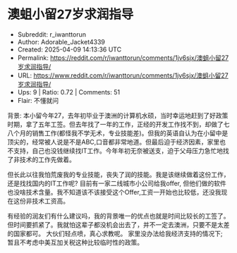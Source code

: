 # 澳蛆小留27岁求润指导

- Subreddit: r_iwanttorun
- Author: Adorable_Jacket4339
- Created: 2025-04-09 14:13:36 UTC
- Permalink: https://reddit.com/r/iwanttorun/comments/1jv6sjx/澳蛆小留27岁求润指导/
- URL: https://www.reddit.com/r/iwanttorun/comments/1jv6sjx/澳蛆小留27岁求润指导/
- Ups: 9 | Ratio: 0.72 | Comments: 51
- Flair: 不懂就问


背景:
本小留今年27，去年初毕业于澳洲的计算机水硕，当时幸运地赶到了好政策时期，拿了五年工签。但去年找了一年的工作，正经的开发工作找不到，却做了七八个月的销售工作(都怪我不学无术，专业技能差)。但我的英语自认为在小留中是顶尖的，经常被人说是不是ABC,口音都非常地道。但最后迫于经济因素，家里也不支持，自己也没钱继续找IT工作。今年年初无奈被送支，迫于父母压力急忙地找了非技术的工作先做着。

但长此以往我怕荒废我的专业技能，丧失了润的技能。我是该继续做着这份工作，还是找找国内的IT工作呢?
目前有一家二线城市小公司给我offer,
但他们做的软件也没啥技术含量。我不知道该不该接受这个Offer,工资一开始也比较低，还没我现在这份非技术工资高。

有经验的润友们有什么建议吗，我的背景唯一的优点也就是时间比较长的工签了。但时间要抓紧了。我就怕这辈子都没机会出去了，并不一定去澳洲，只要不是太差的国家都可。
大伙们轻点喷，真心求教呢。 家里没办法给我经济支持的情况下;
暂且不考虑中美互加关税这种比较临时性的政策。

